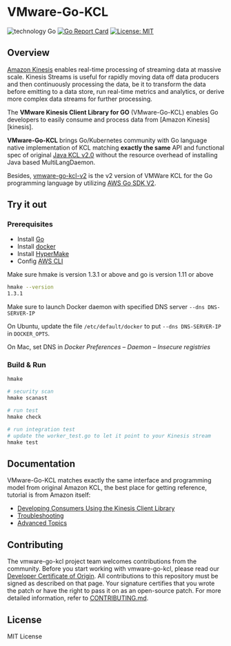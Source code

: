 # VMware-Go-KCL

![technology Go](https://img.shields.io/badge/technology-go-blue.svg)
[![Go Report Card](https://goreportcard.com/badge/github.com/vmware/vmware-go-kcl)](https://goreportcard.com/report/github.com/vmware/vmware-go-kcl)
[![License: MIT](https://img.shields.io/badge/License-MIT-yellow.svg)](https://opensource.org/licenses/MIT)

## Overview

[Amazon Kinesis](https://aws.amazon.com/kinesis/data-streams/)  enables real-time processing of streaming data at massive scale. Kinesis Streams is useful for rapidly moving data off data producers and then continuously processing the data, be it to transform the data before emitting to a data store, run real-time metrics and analytics, or derive more complex data streams for further processing.

The **VMware Kinesis Client Library for GO** (VMware-Go-KCL) enables Go developers to easily consume and process data from [Amazon Kinesis][kinesis].

**VMware-Go-KCL** brings Go/Kubernetes community with Go language native implementation of KCL matching **exactly the same** API and functional spec of original [Java KCL v2.0](https://docs.aws.amazon.com/streams/latest/dev/kcl-migration.html) without the resource overhead of installing Java based MultiLangDaemon.

Besides, [vmware-go-kcl-v2](https://github.com/vmware/vmware-go-kcl-v2) is the v2 version of VMWare KCL for the Go programming language by utilizing [AWS Go SDK V2](https://github.com/aws/aws-sdk-go-v2). 

## Try it out

### Prerequisites

- Install [Go](https://golang.org/)
- Install [docker](https://www.docker.com)
- Install [HyperMake](https://evo-cloud.github.io/hmake)
- Config [AWS CLI](https://docs.aws.amazon.com/cli/latest/userguide/cli-chap-getting-started.html)

Make sure hmake is version 1.3.1 or above and go is version 1.11 or above

```sh
hmake --version
1.3.1
```

Make sure to launch Docker daemon with specified DNS server `--dns DNS-SERVER-IP`

On Ubuntu, update the file `/etc/default/docker` to put `--dns DNS-SERVER-IP` in `DOCKER_OPTS`.

On Mac, set DNS in _Docker Preferences_ – _Daemon_ – _Insecure registries_

### Build & Run

```sh
hmake

# security scan
hmake scanast

# run test
hmake check

# run integration test
# update the worker_test.go to let it point to your Kinesis stream
hmake test
```

## Documentation

VMware-Go-KCL matches exactly the same interface and programming model from original Amazon KCL, the best place for getting reference, tutorial is from Amazon itself:

- [Developing Consumers Using the Kinesis Client Library](https://docs.aws.amazon.com/streams/latest/dev/developing-consumers-with-kcl.html)
- [Troubleshooting](https://docs.aws.amazon.com/streams/latest/dev/troubleshooting-consumers.html)
- [Advanced Topics](https://docs.aws.amazon.com/streams/latest/dev/advanced-consumers.html)


## Contributing

The vmware-go-kcl project team welcomes contributions from the community. Before you start working with vmware-go-kcl, please read our [Developer Certificate of Origin](https://cla.vmware.com/dco). All contributions to this repository must be signed as described on that page. Your signature certifies that you wrote the patch or have the right to pass it on as an open-source patch. For more detailed information, refer to [CONTRIBUTING.md](CONTRIBUTING.md).

## License

MIT License
